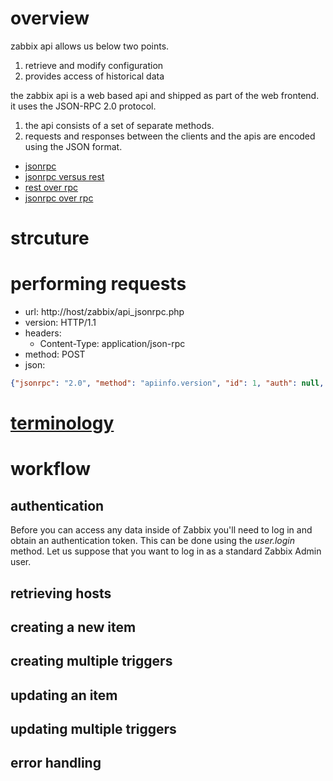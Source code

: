 # overview

zabbix api allows us below two points.
1. retrieve and modify configuration
2. provides access of historical data

the zabbix api is a web based api and shipped as part of the web frontend.
it uses the JSON-RPC 2.0 protocol.
1. the api consists of a set of separate methods.
2. requests and responses between the clients and the apis are encoded using the JSON format.

* [jsonrpc](http://www.jsonrpc.org/specification)
* [jsonrpc versus rest](https://stackoverflow.com/questions/15056878/rest-vs-json-rpc?answertab=votes#tab-top)
* [rest over rpc](https://apihandyman.io/do-you-really-know-why-you-prefer-rest-over-rpc/)
* [jsonrpc over rpc](https://joost.vunderink.net/blog/2016/01/03/why-we-chose-json-rpc-over-rest/)

# strcuture

# performing requests
* url: http://host/zabbix/api_jsonrpc.php
* version: HTTP/1.1
* headers:
  * Content-Type: application/json-rpc
* method: POST
* json:
```json
{"jsonrpc": "2.0", "method": "apiinfo.version", "id": 1, "auth": null, "params": {}}
```

# [terminology](https://www.zabbix.com/documentation/3.0/manual/concepts/definitions)

# workflow
## authentication
Before you can access any data inside of Zabbix you'll need to log in and obtain an authentication token. This can be done using the *user.login* method. Let us suppose that you want to log in as a standard Zabbix Admin user.

## retrieving hosts
## creating a new item
## creating multiple triggers
## updating an item
## updating multiple triggers
## error handling


